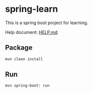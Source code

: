 ﻿# spring-learn
This is a spring boot project for learning.

Help document: [HELP.md](HELP.md)

## Package 
```bash
mvn clean install
```

## Run
```bash
mvn spring-boot: run
```
